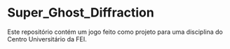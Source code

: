 # Super_Ghost_Diffraction

Este repositório contém um jogo feito como projeto para uma disciplina do Centro Universitário da FEI.
